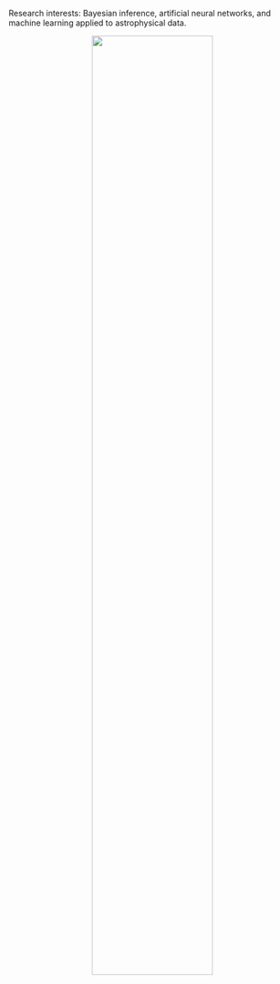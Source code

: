 <!-- Computational physicist and writer. -->

Research interests: Bayesian inference, artificial neural networks, and machine learning applied to astrophysical data.

<p align="center">
  <img width="65%" src="https://github-readme-stats.vercel.app/api?username=igomezv&show_icons=true&theme=dark" />
</p>





<!-- <img width="50%" src="https://github-readme-streak-stats.herokuapp.com/?user=igomezv&theme=dark" />  
... [![Isidro's github stats](https://github-readme-stats.vercel.app/api?username=igomezv&hide=issues&show_icons=true&theme=dark)](https://github.com/anuraghazra/github-readme-stats)
![](https://github-profile-summary-cards.vercel.app/api/cards/profile-details?username=igomezv&theme=default)

[![Top Langs](https://github-readme-stats.vercel.app/api/top-langs/?username=igomezv&layout=compact&hide=Ada,Makefile&langs_count=20)](https://github.com/anuraghazra/github-readme-stats)
-->
